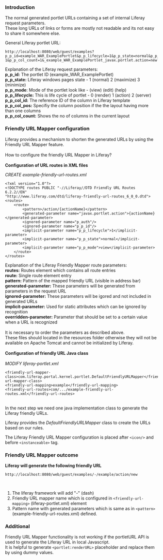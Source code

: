 ### Introduction

The normal generated portlet URLs containing a set of internal Liferay request parameters. <br>
These long URLs of links or forms are mostly not readable and its not easy to share it somewhere else.

General Liferay portlet URL: <br>
```
http://localhost:8080/web/guest/examples?p_p_id=example_WAR_ExamplePortlet&p_p_lifecycle=1&p_p_state=normal&p_p_mode=view&p_p_col_id=column-1&p_p_col_count=1&_example_WAR_ExamplePortlet_javax.portlet.action=new
```

Explanation of the Liferay request parameters: <br>
**p_p_id:** The portlet ID (example_WAR_ExamplePortlet)<br>
**p_p_state:** Liferay windows pages state - 1 (normal) 2 (maximize) 3 (minimize) <br>
**p_p_mode**: Mode of the portlet look like - (view) (edit) (help) <br>
**p_p_lifecycle:** This is life cycle of portlet - 0 (render) 1 (action) 2 (server) <br>
**p_p_col_id:** The reference ID of the column in Liferay template <br>
**p_p_col_pos:** Specifiy the column position if the the layout having more than one columns <br>
**p_p_col_count:** Shows the no of columns in the current layout

### Friendly URL Mapper configuration

Liferay provides a mechanism to shorten the generated URLs by using the Friendly URL Mapper feature. <br> <br>
How to configure the friendly URL Mapper in Liferay? <br> <br>
**Configuration of URL routes in XML files** <br>

_CREATE example-friendly-url-routes.xml_ <br>
```
<?xml version="1.0"?>
<!DOCTYPE routes PUBLIC "-//Liferay//DTD Friendly URL Routes 6.2.2//EN"
"http://www.liferay.com/dtd/liferay-friendly-url-routes_6_0_0.dtd">
<routes>
	<route>
		<pattern>/action/{actionName}</pattern>
		<generated-parameter name="javax.portlet.action">{actionName}</generated-parameter>
		<ignored-parameter name="p_auth"/>
		<ignored-parameter name="p_p_id"/>
		<implicit-parameter name="p_p_lifecycle">1</implicit-parameter>
		<implicit-parameter name="p_p_state">normal</implicit-parameter>
		<implicit-parameter name="p_p_mode">view</implicit-parameter>
	</route>
</routes>
```

Explanation of the Liferay Friendly Mapper route parameters: <br>
**routes:** Routes element which contains all route entries <br>
**route:** Single route element entry  <br>
**pattern:** Pattern of the mapped friendly URL (visible in address bar) <br>
**generated-parameter:** These parameters will be generated from parameters in the request URL <br>
**ignored-parameter:** These parameters will be igored and not included in generated URLs <br>
**implicit-parameter:** Used for static attributes which can be ignored by recognition <br>
**overridden-parameter:** Parameter that should be set to a certain value when a URL is recognized <br>
<br>
It is necessary to order the parameters as described above. <br>
These files should located in the resources folder otherwise they will not be available on Apache Tomcat and cannot be initialized by Liferay. <br>
<br>
**Configuration of friendly URL Java class** <br>
<br>
_MODIFY liferay-portlet.xml_
<br>
```
<friendly-url-mapper-class>com.liferay.portal.kernel.portlet.DefaultFriendlyURLMapper</friendly-url-mapper-class>
<friendly-url-mapping>example</friendly-url-mapping>
<friendly-url-routes>com/.../example-friendly-url-routes.xml</friendly-url-routes>
```
<br>
In the next step we need one java implementation class to generate the Liferay friendly URLs. <br>

Liferay provides the _DefaultFriendlyURLMapper_ class to create the URLs based on our rules. <br>

The Liferay Friendly URL Mapper configuration is placed after `<icon/>` and before `<instanceable>` 
tag.

### Friendly URL Mapper outcome

**Liferay will generate the following friendly URL** <br>
```
http://localhost:8080/web/guest/examples/-/example/action/new
```
<br>

1. The liferay framework will add "-" (dash)
1. Friendly URL mapper name which is configured in `<friendly-url-mapping>` (liferay-portlet.xml) element
1. Pattern name with generated parameters which is same as in `<pattern>` (example-friendly-url-routes.xml) defined.

### Additional

Friendly URL Mapper functionality is not working if the portletURL API is used to generate the Liferay URL in local Javascript. <br>
It is helpful to generate `<portlet:renderURL>` placeholder and replace them by using dummy values.
